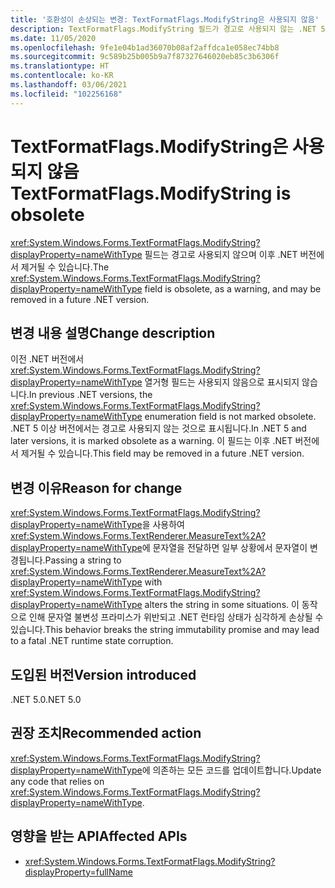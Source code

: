 ```yaml
---
title: '호환성이 손상되는 변경: TextFormatFlags.ModifyString은 사용되지 않음'
description: TextFormatFlags.ModifyString 필드가 경고로 사용되지 않는 .NET 5의 호환성이 손상되는 변경에 관해 알아봅니다.
ms.date: 11/05/2020
ms.openlocfilehash: 9fe1e04b1ad36070b08af2affdca1e058ec74bb8
ms.sourcegitcommit: 9c589b25b005b9a7f87327646020eb85c3b6306f
ms.translationtype: HT
ms.contentlocale: ko-KR
ms.lasthandoff: 03/06/2021
ms.locfileid: "102256168"
---
```

# <a name="textformatflagsmodifystring-is-obsolete"></a><span data-ttu-id="316cd-103">TextFormatFlags.ModifyString은 사용되지 않음</span><span class="sxs-lookup"><span data-stu-id="316cd-103">TextFormatFlags.ModifyString is obsolete</span></span>

<span data-ttu-id="316cd-104"><xref:System.Windows.Forms.TextFormatFlags.ModifyString?displayProperty=nameWithType> 필드는 경고로 사용되지 않으며 이후 .NET 버전에서 제거될 수 있습니다.</span><span class="sxs-lookup"><span data-stu-id="316cd-104">The <xref:System.Windows.Forms.TextFormatFlags.ModifyString?displayProperty=nameWithType> field is obsolete, as a warning, and may be removed in a future .NET version.</span></span>

## <a name="change-description"></a><span data-ttu-id="316cd-105">변경 내용 설명</span><span class="sxs-lookup"><span data-stu-id="316cd-105">Change description</span></span>

<span data-ttu-id="316cd-106">이전 .NET 버전에서 <xref:System.Windows.Forms.TextFormatFlags.ModifyString?displayProperty=nameWithType> 열거형 필드는 사용되지 않음으로 표시되지 않습니다.</span><span class="sxs-lookup"><span data-stu-id="316cd-106">In previous .NET versions, the <xref:System.Windows.Forms.TextFormatFlags.ModifyString?displayProperty=nameWithType> enumeration field is not marked obsolete.</span></span> <span data-ttu-id="316cd-107">.NET 5 이상 버전에서는 경고로 사용되지 않는 것으로 표시됩니다.</span><span class="sxs-lookup"><span data-stu-id="316cd-107">In .NET 5 and later versions, it is marked obsolete as a warning.</span></span> <span data-ttu-id="316cd-108">이 필드는 이후 .NET 버전에서 제거될 수 있습니다.</span><span class="sxs-lookup"><span data-stu-id="316cd-108">This field may be removed in a future .NET version.</span></span>

## <a name="reason-for-change"></a><span data-ttu-id="316cd-109">변경 이유</span><span class="sxs-lookup"><span data-stu-id="316cd-109">Reason for change</span></span>

<span data-ttu-id="316cd-110"><xref:System.Windows.Forms.TextFormatFlags.ModifyString?displayProperty=nameWithType>을 사용하여 <xref:System.Windows.Forms.TextRenderer.MeasureText%2A?displayProperty=nameWithType>에 문자열을 전달하면 일부 상황에서 문자열이 변경됩니다.</span><span class="sxs-lookup"><span data-stu-id="316cd-110">Passing a string to <xref:System.Windows.Forms.TextRenderer.MeasureText%2A?displayProperty=nameWithType> with <xref:System.Windows.Forms.TextFormatFlags.ModifyString?displayProperty=nameWithType> alters the string in some situations.</span></span> <span data-ttu-id="316cd-111">이 동작으로 인해 문자열 불변성 프라미스가 위반되고 .NET 런타임 상태가 심각하게 손상될 수 있습니다.</span><span class="sxs-lookup"><span data-stu-id="316cd-111">This behavior breaks the string immutability promise and may lead to a fatal .NET runtime state corruption.</span></span>

## <a name="version-introduced"></a><span data-ttu-id="316cd-112">도입된 버전</span><span class="sxs-lookup"><span data-stu-id="316cd-112">Version introduced</span></span>

<span data-ttu-id="316cd-113">.NET 5.0</span><span class="sxs-lookup"><span data-stu-id="316cd-113">.NET 5.0</span></span>

## <a name="recommended-action"></a><span data-ttu-id="316cd-114">권장 조치</span><span class="sxs-lookup"><span data-stu-id="316cd-114">Recommended action</span></span>

<span data-ttu-id="316cd-115"><xref:System.Windows.Forms.TextFormatFlags.ModifyString?displayProperty=nameWithType>에 의존하는 모든 코드를 업데이트합니다.</span><span class="sxs-lookup"><span data-stu-id="316cd-115">Update any code that relies on <xref:System.Windows.Forms.TextFormatFlags.ModifyString?displayProperty=nameWithType>.</span></span>

## <a name="affected-apis"></a><span data-ttu-id="316cd-116">영향을 받는 API</span><span class="sxs-lookup"><span data-stu-id="316cd-116">Affected APIs</span></span>

- <xref:System.Windows.Forms.TextFormatFlags.ModifyString?displayProperty=fullName>

<!--

### Affected APIs

- `F:System.Windows.Forms.TextFormatFlags.ModifyString`

### Category

Windows Forms

-->
